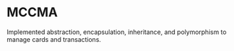 # MCCMA
Implemented abstraction, encapsulation, inheritance, and polymorphism to manage cards and transactions.

